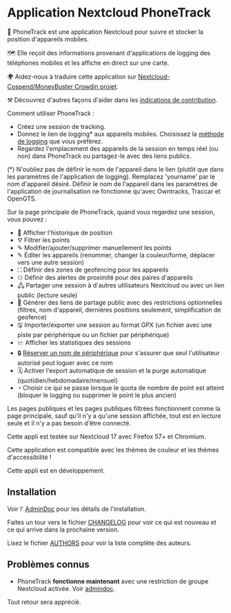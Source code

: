 # Application Nextcloud PhoneTrack

📱 PhoneTrack est une application Nextcloud pour suivre et stocker la position d'appareils mobiles.

🗺 Elle reçoit des informations provenant d'applications de logging des téléphones mobiles et les affiche en direct sur une carte.

🌍 Aidez-nous à traduire cette application sur [Nextcloud-Cospend/MoneyBuster Crowdin projet](https://crowdin.com/project/phonetrack).

⚒ Découvrez d'autres façons d'aider dans les [indications de contribution](https://gitlab.com/eneiluj/phonetrack-oc/blob/master/CONTRIBUTING.md).

Comment utiliser PhoneTrack :

* Créez une session de tracking.
* Donnez le lien de logging\* aux appareils mobiles. Choisissez la [méthode de logging](https://gitlab.com/eneiluj/phonetrack-oc/wikis/userdoc#logging-methods) que vous préférez.
* Regardez l'emplacement des appareils de la session en temps réel (ou non) dans PhoneTrack ou partagez-le avec des liens publics.

(\*) N'oubliez pas de définir le nom de l'appareil dans le lien (plutôt que dans les paramètres de l'application de logging). Remplacez 'yourname' par le nom d'appareil désiré. Définir le nom de l'appareil dans les paramètres de l'application de journalisation ne fonctionne qu'avec Owntracks, Traccar et OpenGTS.

Sur la page principale de PhoneTrack, quand vous regardez une session, vous pouvez :

* 📍 Afficher l'historique de position
* ⛛ Filtrer les points
* ✎ Modifier/ajouter/supprimer manuellement les points
* ✎ Éditer les appareils (renommer, changer la couleur/forme, déplacer vers une autre session)
* ⛶ Définir des zones de geofencing pour les appareils
* ⚇ Définir des alertes de proximité pour des paires d'appareils
* 🖧 Partager une session à d'autres utilisateurs Nextcloud ou avec un lien public (lecture seule)
* 🔗 Générer des liens de partage public avec des restrictions optionnelles (filtres, nom d'appareil, dernières positions seulement, simplification de geofence)
* 🖫 Importer/exporter une session au format GPX (un fichier avec une piste par périphérique ou un fichier par périphérique)
* 🗠 Afficher les statistiques des sessions
* 🔒 [Réserver un nom de périphérique](https://gitlab.com/eneiluj/phonetrack-oc/wikis/userdoc#device-name-reservation) pour s'assurer que seul l'utilisateur autorisé peut loguer avec ce nom
* 🗓 Activer l'export automatique de session et la purge automatique (quotidien/hebdomadaire/mensuel)
* ◔ Choisir ce qui se passe lorsque le quota de nombre de point est atteint (bloquer le logging ou supprimer le point le plus ancien)

Les pages publiques et les pages publiques filtrées fonctionnent comme la page principale, sauf qu'il n'y a qu'une session affichée, tout est en lecture seule et il n'y a pas besoin d'être connecté.

Cette appli est testée sur Nextcloud 17 avec Firefox 57+ et Chromium.

Cette application est compatible avec les thèmes de couleur et les thèmes d'accessibilité !

Cette appli est en développement.

## Installation

Voir l' [AdminDoc](https://gitlab.com/eneiluj/phonetrack-oc/wikis/admindoc) pour les détails de l'installation.

Faites un tour vers le fichier [CHANGELOG](https://gitlab.com/eneiluj/phonetrack-oc/blob/master/CHANGELOG.md#change-log) pour voir ce qui est nouveau et ce qui arrive dans la prochaine version.

Lisez le fichier [AUTHORS](https://gitlab.com/eneiluj/phonetrack-oc/blob/master/AUTHORS.md#authors) pour voir la liste complète des auteurs.

## Problèmes connus

* PhoneTrack **fonctionne maintenant** avec une restriction de groupe Nextcloud activée. Voir [admindoc](https://gitlab.com/eneiluj/phonetrack-oc/wikis/admindoc#issue-with-phonetrack-restricted-to-some-groups-in-nextcloud).

Tout retour sera apprécié.